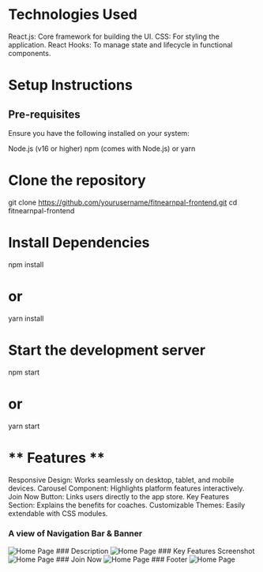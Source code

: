 # Technologies Used  
React.js: Core framework for building the UI.
CSS: For styling the application.
React Hooks: To manage state and lifecycle in functional components.

# Setup Instructions
## Pre-requisites
Ensure you have the following installed on your system:

Node.js (v16 or higher)
npm (comes with Node.js) or yarn

# Clone the repository 
git clone https://github.com/yourusername/fitnearnpal-frontend.git
cd fitnearnpal-frontend

# Install Dependencies 
npm install
# or
yarn install

# Start the development server
npm start
# or
yarn start

# ** Features ** 
Responsive Design: Works seamlessly on desktop, tablet, and mobile devices.
Carousel Component: Highlights platform features interactively.
Join Now Button: Links users directly to the app store.
Key Features Section: Explains the benefits for coaches.
Customizable Themes: Easily extendable with CSS modules.

### A view of Navigation Bar & Banner
<img src="/assets/screenshots/navBanner.png" alt="Home Page" />
### Description
<img src="/assets/screenshots/description.png" alt="Home Page" />
### Key Features Screenshot
<img src="/assets/screenshots/features.png" alt="Home Page" />
### Join Now
<img src="/assets/screenshots/joinNow.png" alt="Home Page" />
### Footer
<img src="/assets/screenshots/footer.png" alt="Home Page" />
